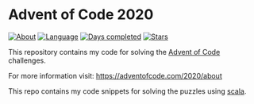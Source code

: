 # Advent of Code 2020
[![About](https://img.shields.io/badge/Advent%20of%20Code%20🎄-2020-brightgreen)](https://adventofcode.com/2020/about)
[![Language](https://img.shields.io/badge/Language-Scala-red)](https://www.java.com/)
[![Days completed](https://img.shields.io/badge/day%20📅-6-blue)](https://github.com/joblo2213/AdventOfCode2020/tree/master/src/de/ungefroren/adventofcode/y2020)
[![Stars](https://img.shields.io/badge/stars%20⭐-12-yellow)](https://adventofcode.com/2020/stats)

This repository contains my code for solving the [Advent of Code](https://adventofcode.com/) challenges.

For more information visit: https://adventofcode.com/2020/about

This repo contains my code snippets for solving the puzzles using [scala](https://www.scala-lang.org/).  